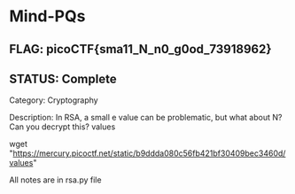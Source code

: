 # Mind-PQs

## FLAG: picoCTF{sma11_N_n0_g0od_73918962}

## STATUS: Complete

Category: Cryptography

Description: In RSA, a small e value can be problematic, but what about N? Can you decrypt this? values

wget "https://mercury.picoctf.net/static/b9ddda080c56fb421bf30409bec3460d/values"

All notes are in rsa.py file
